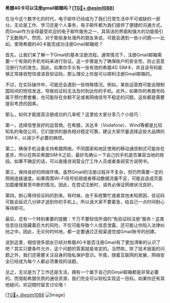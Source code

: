 **希腊4G卡可以注册gmail邮箱吗？[[TG💪+ @esim1088](https://t.me/s/esim1088)]**

在当今这个数字化的时代，电子邮件已经成为了我们日常生活中不可或缺的一部分。无论是工作、学习还是个人事务，电子邮件都为我们提供了便捷的沟通方式。而Gmail作为全球最受欢迎的电子邮件服务之一，其简洁的界面和强大的功能吸引了无数用户。然而，对于那些身处海外的朋友来说，可能会遇到一些小问题——比如，使用希腊的4G卡能否成功注册Gmail邮箱呢？

首先，让我们来了解一下Gmail的基本注册流程。通常情况下，注册Gmail邮箱需要一个有效的手机号码来进行验证。这一步骤是为了确保账户的安全性，防止恶意注册行为的发生。因此，如果你手头有一张有效的希腊4G SIM卡，并且该号码能够正常接收短信或语音验证码，那么理论上你是可以顺利注册Gmail邮箱的。

不过，在实际操作中，可能还会遇到一些特殊情况。例如，某些运营商可能会限制国际间的短信发送，导致验证码无法及时到达你的手机。此外，如果你的希腊号码属于预付费套餐，也可能存在余额不足或者网络信号不稳定的问题。这些都是需要提前考虑的因素。

那么，如何才能提高注册成功的几率呢？这里给大家分享几个小技巧：

第一，选择信誉良好的运营商。在希腊，沃达丰（Vodafone）、Wind等都是比较知名的电信公司，它们提供的服务相对稳定可靠。建议大家尽量选择这些大品牌的SIM卡，以减少不必要的麻烦。

第二，确保手机设备支持希腊网络。不同国家和地区使用的移动通信制式可能存在差异，所以在购买希腊SIM卡之前，最好先确认一下自己的手机是否兼容当地的频段。如果不确定的话，可以直接咨询营业厅工作人员或者查阅官方说明书。

第三，保持良好的网络环境。虽然Gmail的注册过程并不复杂，但仍然需要一定的网络连接速度。如果周围Wi-Fi信号较弱或者移动数据流量不足，可能会造成页面加载缓慢甚至中断的情况。因此，在尝试注册时，请务必保证网络状况良好。

第四，耐心等待验证码的到来。有时候，由于系统繁忙或者其他未知原因，验证码可能会延迟几分钟才送到你的手机上。所以请大家不要着急，给自己一点时间耐心等待即可。

最后，还有一个特别重要的提醒：千万不要轻信所谓的“免验证码注册”服务！这类信息往往隐藏着巨大的风险，不仅可能导致个人信息泄露，还可能让你陷入法律纠纷之中。因此，无论何时何地，都一定要通过正规渠道完成Gmail账号的创建。

说到这里，相信很多朋友已经对希腊4G卡能否注册Gmail有了更加清晰的认识了吧？其实只要条件允许，这个问题的答案就是肯定的。当然啦，除了技术层面的问题之外，我们还需要关注自身的隐私保护意识。毕竟，随着互联网的发展，网络安全已经成为每个人都必须重视的话题。

总之，无论是为了工作还是生活，拥有一个属于自己的Gmail邮箱都是非常必要的。而借助希腊优质的通信资源，我们完全可以轻松实现这一目标。如果你还有其他疑问，欢迎随时留言讨论哦！

[[TG💪+ @esim1088](https://t.me/s/esim1088) ![Image](https://i.postimg.cc/4NQfJmqS/Snipaste-2025-05-13-00-14-12.png)]